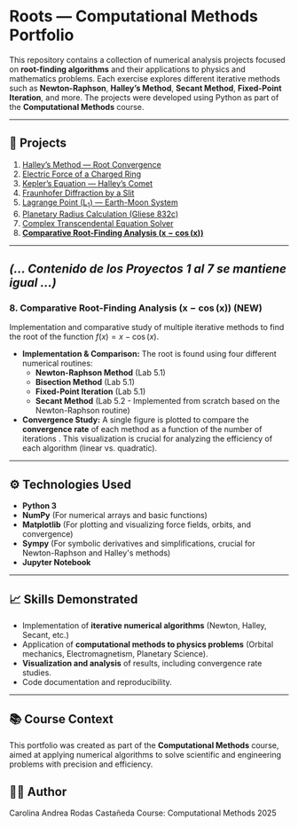 # Roots — Computational Methods Portfolio

This repository contains a collection of numerical analysis projects focused on **root-finding algorithms** and their applications to physics and mathematics problems.
Each exercise explores different iterative methods such as **Newton-Raphson**, **Halley’s Method**, **Secant Method**, **Fixed-Point Iteration**, and more.
The projects were developed using Python as part of the **Computational Methods** course.

---

## 📜 Projects

1.  [Halley’s Method — Root Convergence](#1-halleys-method--root-convergence)
2.  [Electric Force of a Charged Ring](#2-electric-force-of-a-charged-ring)
3.  [Kepler’s Equation — Halley’s Comet](#3-keplers-equation--halleys-equation--halleys-comet)
4.  [Fraunhofer Diffraction by a Slit](#4-fraunhofer-diffraction-by-a-slit)
5.  [Lagrange Point ($\text{L}_1$) — Earth-Moon System](#5-lagrange-point-l_1--earth-moon-system)
6.  [Planetary Radius Calculation (Gliese 832c)](#6-planetary-radius-calculation-gliese-832c)
7.  [Complex Transcendental Equation Solver](#7-complex-transcendental-equation-solver)
8.  [**Comparative Root-Finding Analysis ($\mathbf{x - \cos(x)}$)**](#8-comparative-root-finding-analysis-x-cos(x))

---
*(... Contenido de los Proyectos 1 al 7 se mantiene igual ...)*
---

### 8. Comparative Root-Finding Analysis ($\mathbf{x - \cos(x)}$) (NEW)

Implementation and comparative study of multiple iterative methods to find the root of the function $f(x) = x - \cos(x)$.

* **Implementation & Comparison:** The root is found using four different numerical routines:
    * **Newton-Raphson Method** (Lab 5.1)
    * **Bisection Method** (Lab 5.1)
    * **Fixed-Point Iteration** (Lab 5.1)
    * **Secant Method** (Lab 5.2 - Implemented from scratch based on the Newton-Raphson routine)
* **Convergence Study:** A single figure is plotted to compare the **convergence rate** of each method as a function of the number of iterations . This visualization is crucial for analyzing the efficiency of each algorithm (linear vs. quadratic).

---

## ⚙️ Technologies Used

* **Python 3**
* **NumPy** (For numerical arrays and basic functions)
* **Matplotlib** (For plotting and visualizing force fields, orbits, and convergence)
* **Sympy** (For symbolic derivatives and simplifications, crucial for Newton-Raphson and Halley's methods)
* **Jupyter Notebook**
---

## 📈 Skills Demonstrated

* Implementation of **iterative numerical algorithms** (Newton, Halley, Secant, etc.)
* Application of **computational methods to physics problems** (Orbital mechanics, Electromagnetism, Planetary Science).
* **Visualization and analysis** of results, including convergence rate studies.
* Code documentation and reproducibility.

---

## 📚 Course Context

This portfolio was created as part of the **Computational Methods** course, aimed at applying numerical algorithms to solve scientific and engineering problems with precision and efficiency.

## 🧑‍💻 Author

Carolina Andrea Rodas Castañeda
Course: Computational Methods
2025


